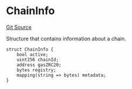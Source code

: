 # ChainInfo
[Git Source](https://github.com/zeta-chain/protocol-contracts/blob/main/v2/v2/v2/v2/v2/v2/v2/v2/v2/v2/v2/v2/v2/v2/v2/v2/v2/contracts/zevm/interfaces/ICoreRegistry.sol)

Structure that contains information about a chain.


```solidity
struct ChainInfo {
    bool active;
    uint256 chainId;
    address gasZRC20;
    bytes registry;
    mapping(string => bytes) metadata;
}
```

